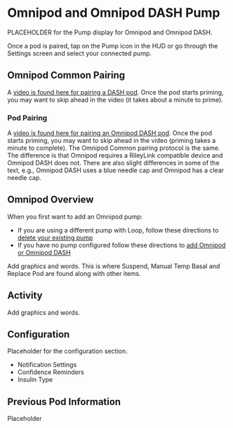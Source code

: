 # Omnipod and Omnipod DASH Pump

PLACEHOLDER for the Pump display for Omnipod and Omnipod DASH.

Once a pod is paired, tap on the Pump icon in the HUD or go through the Settings screen and select your connected pump.

## Omnipod Common Pairing

A [video is found here for pairing a DASH pod](https://drive.google.com/file/d/1mN5s8-oorvoa-gbjAaYbnUnl_-vvuhNC/view?usp=sharing). Once the pod starts priming, you may want to skip ahead in the video (it takes about a minute to prime).

### Pod Pairing

A [video is found here for pairing an Omnipod DASH pod](https://drive.google.com/file/d/1mN5s8-oorvoa-gbjAaYbnUnl_-vvuhNC/view?usp=sharing). Once the pod starts priming, you may want to skip ahead in the video (priming takes a minute to complete). The Omnipod Common pairing protocol is the same. The difference is that Omnipod requires a RileyLink compatible device and Omnipod DASH does not. There are also slight differences in some of the text, e.g., Omnipod DASH uses a blue needle cap and Omnipod has a clear needle cap.



## Omnipod Overview

When you first want to add an Omnipod pump:

* If you are using a different pump with Loop, follow these directions to [delete your existing pump](add-pump.md#modify-pump)
* If you have no pump configured follow these directions to [add Omnipod or Omnipod DASH](add-pump.md#add-pump)

Add graphics and words.
This is where Suspend, Manual Temp Basal and Replace Pod are found along with other items.

## Activity

Add graphics and words.

## Configuration

Placeholder for the configuration section.

* Notification Settings
* Confidence Reminders
* Insulin Type

## Previous Pod Information

Placeholder
